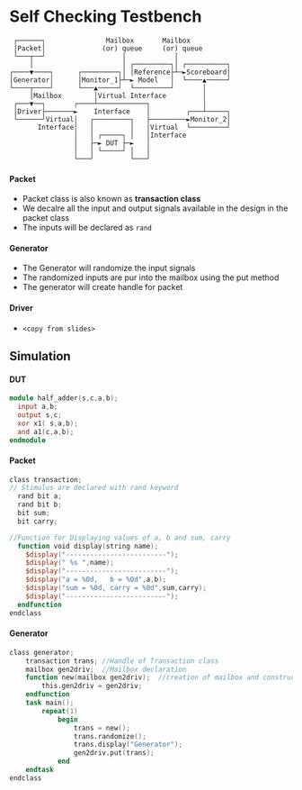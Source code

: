 # Self Checking Testbench
```
 ┌──────┐               Mailbox       Mailbox
 │Packet│              (or) queue     (or) queue
 └───┬──┘                   │            │
     │                      │ ┌─────────┐│ ┌──────────┐
┌────▼────┐      ┌─────────┐│ │Reference├┴─►Scoreboard│
│Generator│      │Monitor_1├┴─► Model   │  └────▲─────┘
└────┬────┘      └───▲─────┘  └─────────┘       │
     │Mailbox        │Virtual Interface         │
 ┌───▼──┐       ┌────┴────────────┐             │
 │Driver├───────►    Interface    │         ┌───┴─────┐
 └──────┘Virtual│   ┌─────────┐   ├─────────►Monitor_2│
       Interface│   │         │   │Virtual  └─────────┘
                │   │ ┌─────┐ │   │Interface
                │   ├─► DUT ├─►   │
                │   │ └─────┘ │   │
                └───┘         └───┘
```
#### Packet
- Packet class is also known as **transaction class**
- We decalre all the input and output signals available in the design in the packet class
- The inputs will be declared as `rand`

#### Generator
- The Generator will randomize the input signals
- The randomized inputs are pur into the mailbox using the put method
- The generator will create handle for packet

#### Driver
- `<copy from slides>`

## Simulation
#### DUT
```verilog
module half_adder(s,c,a,b);
  input a,b;
  output s,c;
  xor x1( s,a,b);
  and a1(c,a,b);
endmodule
```

#### Packet
```verilog
class transaction;
// Stimulus are declared with rand keyword
  rand bit a;  
  rand bit b;
  bit sum;
  bit carry;

//Function for Displaying values of a, b and sum, carry  
  function void display(string name);
    $display("-------------------------");
    $display(" %s ",name);
    $display("-------------------------");
    $display("a = %0d,   b = %0d",a,b);
    $display("sum = %0d, carry = %0d",sum,carry);
    $display("-------------------------");
  endfunction
endclass
```

#### Generator
```verilog
class generator;
	transaction trans; //Handle of Transaction class
	mailbox gen2driv;  //Mailbox declaration
	function new(mailbox gen2driv);  //creation of mailbox and constructor
		this.gen2driv = gen2driv;
	endfunction
	task main();
		repeat(1)
			begin
				trans = new();
				trans.randomize();
				trans.display("Generator");
				gen2driv.put(trans);
			end
	endtask
endclass
```